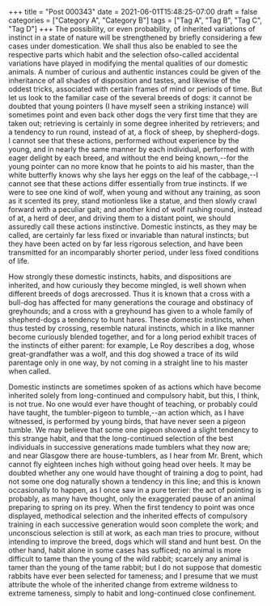 +++
title = "Post 000343"
date = 2021-06-01T15:48:25-07:00
draft = false
categories = ["Category A", "Category B"]
tags = ["Tag A", "Tag B", "Tag C", "Tag D"]
+++
The possibility, or even probability, of inherited variations of instinct in a state of nature will be strengthened by briefly considering a few cases under domestication. We shall thus also be enabled to see the respective parts which habit and the selection ofso-called accidental variations have played in modifying the mental qualities of our domestic animals. A number of curious and authentic instances could be given of the inheritance of all shades of disposition and tastes, and likewise of the oddest tricks, associated with certain frames of mind or periods of time. But let us look to the familiar case of the several breeds of dogs: it cannot be doubted that young pointers (I have myself seen a striking instance) will sometimes point and even back other dogs the very first time that they are taken out; retrieving is certainly in some degree inherited by retrievers; and a tendency to run round, instead of at, a flock of sheep, by shepherd-dogs. I cannot see that these actions, performed without experience by the young, and in nearly the same manner by each individual, performed with eager delight by each breed, and without the end being known,--for the young pointer can no more know that he points to aid his master, than the white butterfly knows why she lays her eggs on the leaf of the cabbage,--I cannot see that these actions differ essentially from true instincts. If we were to see one kind of wolf, when young and without any training, as soon as it scented its prey, stand motionless like a statue, and then slowly crawl forward with a peculiar gait; and another kind of wolf rushing round, instead of at, a herd of deer, and driving them to a distant point, we should assuredly call these actions instinctive. Domestic instincts, as they may be called, are certainly far less fixed or invariable than natural instincts; but they have been acted on by far less rigorous selection, and have been transmitted for an incomparably shorter period, under less fixed conditions of life.

How strongly these domestic instincts, habits, and dispositions are inherited, and how curiously they become mingled, is well shown when different breeds of dogs arecrossed. Thus it is known that a cross with a bull-dog has affected for many generations the courage and obstinacy of greyhounds; and a cross with a greyhound has given to a whole family of shepherd-dogs a tendency to hunt hares. These domestic instincts, when thus tested by crossing, resemble natural instincts, which in a like manner become curiously blended together, and for a long period exhibit traces of the instincts of either parent: for example, Le Roy describes a dog, whose great-grandfather was a wolf, and this dog showed a trace of its wild parentage only in one way, by not coming in a straight line to his master when called.

Domestic instincts are sometimes spoken of as actions which have become inherited solely from long-continued and compulsory habit, but this, I think, is not true. No one would ever have thought of teaching, or probably could have taught, the tumbler-pigeon to tumble,--an action which, as I have witnessed, is performed by young birds, that have never seen a pigeon tumble. We may believe that some one pigeon showed a slight tendency to this strange habit, and that the long-continued selection of the best individuals in successive generations made tumblers what they now are; and near Glasgow there are house-tumblers, as I hear from Mr. Brent, which cannot fly eighteen inches high without going head over heels. It may be doubted whether any one would have thought of training a dog to point, had not some one dog naturally shown a tendency in this line; and this is known occasionally to happen, as I once saw in a pure terrier: the act of pointing is probably, as many have thought, only the exaggerated pause of an animal preparing to spring on its prey. When the first tendency to point was once displayed, methodical selection and the inherited effects of compulsory training in each successive generation would soon complete the work; and unconscious selection is still at work, as each man tries to procure, without intending to improve the breed, dogs which will stand and hunt best. On the other hand, habit alone in some cases has sufficed; no animal is more difficult to tame than the young of the wild rabbit; scarcely any animal is tamer than the young of the tame rabbit; but I do not suppose that domestic rabbits have ever been selected for tameness; and I presume that we must attribute the whole of the inherited change from extreme wildness to extreme tameness, simply to habit and long-continued close confinement.
